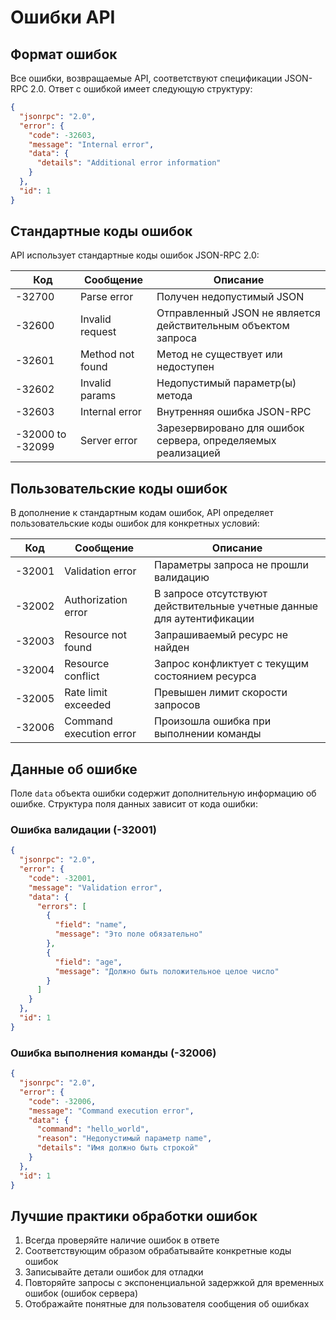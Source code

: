 # Ошибки API

## Формат ошибок

Все ошибки, возвращаемые API, соответствуют спецификации JSON-RPC 2.0. Ответ с ошибкой имеет следующую структуру:

```json
{
  "jsonrpc": "2.0",
  "error": {
    "code": -32603,
    "message": "Internal error",
    "data": {
      "details": "Additional error information"
    }
  },
  "id": 1
}
```

## Стандартные коды ошибок

API использует стандартные коды ошибок JSON-RPC 2.0:

| Код | Сообщение | Описание |
|-----|-----------|----------|
| -32700 | Parse error | Получен недопустимый JSON |
| -32600 | Invalid request | Отправленный JSON не является действительным объектом запроса |
| -32601 | Method not found | Метод не существует или недоступен |
| -32602 | Invalid params | Недопустимый параметр(ы) метода |
| -32603 | Internal error | Внутренняя ошибка JSON-RPC |
| -32000 to -32099 | Server error | Зарезервировано для ошибок сервера, определяемых реализацией |

## Пользовательские коды ошибок

В дополнение к стандартным кодам ошибок, API определяет пользовательские коды ошибок для конкретных условий:

| Код | Сообщение | Описание |
|-----|-----------|----------|
| -32001 | Validation error | Параметры запроса не прошли валидацию |
| -32002 | Authorization error | В запросе отсутствуют действительные учетные данные для аутентификации |
| -32003 | Resource not found | Запрашиваемый ресурс не найден |
| -32004 | Resource conflict | Запрос конфликтует с текущим состоянием ресурса |
| -32005 | Rate limit exceeded | Превышен лимит скорости запросов |
| -32006 | Command execution error | Произошла ошибка при выполнении команды |

## Данные об ошибке

Поле `data` объекта ошибки содержит дополнительную информацию об ошибке. Структура поля данных зависит от кода ошибки:

### Ошибка валидации (-32001)

```json
{
  "jsonrpc": "2.0",
  "error": {
    "code": -32001,
    "message": "Validation error",
    "data": {
      "errors": [
        {
          "field": "name",
          "message": "Это поле обязательно"
        },
        {
          "field": "age",
          "message": "Должно быть положительное целое число"
        }
      ]
    }
  },
  "id": 1
}
```

### Ошибка выполнения команды (-32006)

```json
{
  "jsonrpc": "2.0",
  "error": {
    "code": -32006,
    "message": "Command execution error",
    "data": {
      "command": "hello_world",
      "reason": "Недопустимый параметр name",
      "details": "Имя должно быть строкой"
    }
  },
  "id": 1
}
```

## Лучшие практики обработки ошибок

1. Всегда проверяйте наличие ошибок в ответе
2. Соответствующим образом обрабатывайте конкретные коды ошибок
3. Записывайте детали ошибок для отладки
4. Повторяйте запросы с экспоненциальной задержкой для временных ошибок (ошибок сервера)
5. Отображайте понятные для пользователя сообщения об ошибках 